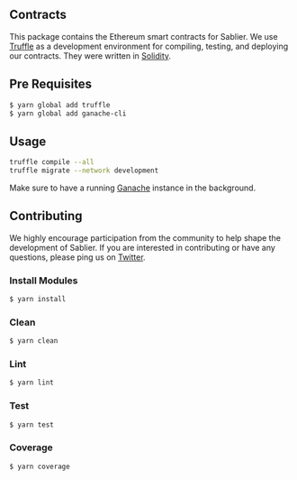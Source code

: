 ## Contracts

This package contains the Ethereum smart contracts for Sablier. We use [Truffle](https://github.com/trufflesuite/truffle)
as a development environment for compiling, testing, and deploying our contracts. They were written in [Solidity](https://github.com/ethereum/solidity).

## Pre Requisites

```bash
$ yarn global add truffle
$ yarn global add ganache-cli
```

## Usage

```bash
truffle compile --all
truffle migrate --network development
```

Make sure to have a running [Ganache](https://truffleframework.com/ganache) instance in the background.

## Contributing

We highly encourage participation from the community to help shape the development of Sablier. If you are interested in
contributing or have any questions, please ping us on [Twitter](https://twitter.com/SablierHQ).

### Install Modules

```bash
$ yarn install
```

### Clean

```bash
$ yarn clean
```

### Lint

```bash
$ yarn lint
```

### Test

```bash
$ yarn test
```

### Coverage

```bash
$ yarn coverage
```
